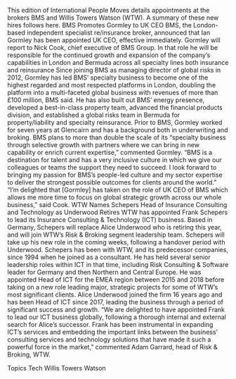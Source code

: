 This edition of International People Moves details appointments at the brokers BMS and Willis Towers Watson (WTW).
A summary of these new hires follows here.
BMS Promotes Gormley to UK CEO
BMS, the London-based independent specialist re/insurance broker, announced that Ian Gormley has been appointed UK CEO, effective immediately.
Gormley will report to Nick Cook, chief executive of BMS Group. In that role he will be responsible for the continued growth and expansion of the company’s capabilities in London and Bermuda across all specialty lines both insurance and reinsurance
Since joining BMS as managing director of global risks in 2012, Gormley has led BMS’ specialty business to become one of the highest regarded and most respected platforms in London, doubling the platform into a multi-faceted global business with revenues of more than £100 million, BMS said.
He has also built out BMS’ energy presence, developed a best-in-class property team, advanced the financial products division, and established a global risks team in Bermuda for property/liability and specialty reinsurance. Prior to BMS, Gormley worked for seven years at Glencairn and has a background both in underwriting and broking.
BMS plans to more than double the scale of its “specialty business through selective growth with partners where we can bring in new capability or enrich current expertise,” commented Gormley. “BMS is a destination for talent and has a very inclusive culture in which we give our colleagues or teams the support they need to succeed. I look forward to bringing my passion for BMS’s people-led culture and my sector expertise to deliver the strongest possible outcomes for clients around the world.”
“I’m delighted that [Gormley] has taken on the role of UK CEO of BMS which allows me more time to focus on global strategic growth across our whole business,” said Cook.
WTW Names Schepers Head of Insurance Consulting and Technology as Underwood Retires
WTW has appointed Frank Schepers to lead its Insurance Consulting & Technology (ICT) business. Based in Germany, Schepers will replace Alice Underwood who is retiring this year, and will join WTW’s Risk & Broking segment leadership team. Schepers will take up his new role in the coming weeks, following a handover period with Underwood.
Schepers has been with WTW, and its predecessor companies, since 1994 when he joined as a consultant. He has held several senior leadership roles within ICT in that time, including Risk Consulting & Software leader for Germany and then Northern and Central Europe. He was appointed Head of ICT for the EMEA region between 2015 and 2018 before taking on a new role leading major, strategic projects for some of WTW’s most significant clients.
Alice Underwood joined the firm 16 years ago and has been Head of ICT since 2017, leading the business through a period of significant success and growth.
“We are delighted to have appointed Frank to lead our ICT business globally, following a thorough internal and external search for Alice’s successor. Frank has been instrumental in expanding ICT’s services and embedding the important links between the business’ consulting services and technology solutions that have made it such a powerful force in the market,” commented Adam Garrard, head of Risk & Broking, WTW.

Topics
Tech
Willis Towers Watson
